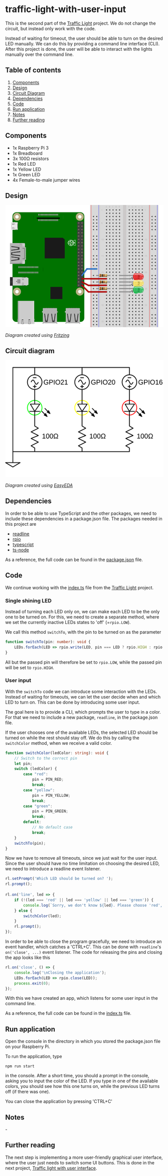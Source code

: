 # traffic-light-with-user-input
This is the second part of the [Traffic Light](..) project.
We do not change the circuit, but instead only work with the code.

Instead of waiting for timeout, the user should be able to turn on the desired LED manually.
We can do this by providing a command line interface (CLI).
After this project is done, the user will be able to interact with the lights manually over the command line.

## Table of contents
1. [Components](#components)
2. [Design](#design)
3. [Circuit Diagram](#circuit-diagram)
4. [Dependencies](#dependencies)
5. [Code](#code)
6. [Run application](#run-application)
7. [Notes](#notes)
8. [Further reading](#further-reading)

## Components
- 1x Raspberry Pi 3
- 1x Breadboard
- 3x 100&Omega; resistors
- 1x Red LED
- 1x Yellow LED
- 1x Green LED
- 4x Female-to-male jumper wires

## Design
![Fritzing diagram of the traffic light example](./images/traffic-light.design.svg)

*Diagram created using [Fritzing](https://fritzing.org/home/)*

## Circuit diagram

![Circuit diagram of the traffic light example](./images/traffic-light.circuit.svg)

*Diagram created using [EasyEDA](https://easyeda.com/)*

## Dependencies
In order to be able to use TypeScript and the other packages, we need to include these dependencies in a package.json file.
The packages needed in this project are

- [readline](https://www.npmjs.com/package/readline)
- [rpio](https://www.npmjs.com/package/rpio)
- [typescript](https://www.npmjs.com/package/typescript)
- [ts-node](https://www.npmjs.com/package/ts-node)

As a reference, the full code can be found in the [package.json](./package.json) file.

## Code
We continue working with the [index.ts](../src/index.ts) file from the [Traffic Light](..) project.

### Single shining LED
Instead of turning each LED only on, we can make each LED to be the only one to be turned on.
For this, we need to create a separate method, where we set the currently inactive LEDs states to 'off' (=`rpio.LOW`).

We call this method `switchTo`, with the pin to be turned on as the parameter
```typescript
function switchTo(pin: number): void {
    LEDs.forEach(LED => rpio.write(LED, pin === LED ? rpio.HIGH : rpio.LOW));
}
```
All but the passed pin will therefore be set to `rpio.LOW`, while the passed pin will be set to `rpio.HIGH`.

### User input
With the `switchTo` code we can introduce some interaction with the LEDs.
Instead of waiting for timeouts, we can let the user decide when and which LED to turn on.
This can be done by introducing some user input.

The goal here is to provide a CLI, which prompts the user to type in a color.
For that we need to include a new package, `readline`, in the package.json file.

If the user chooses one of the available LEDs, the selected LED should be turned on while the rest should stay off.
We do this by calling the `switchColor` method, when we receive a valid color.
```typescript
function switchColor(ledColor: string): void {
    // Switch to the correct pin
    let pin;
    switch (ledColor) {
        case "red":
            pin = PIN_RED;
            break;
        case "yellow":
            pin = PIN_YELLOW;
            break;
        case "green":
            pin = PIN_GREEN;
            break;
        default:
            // No default case
            break;
    }
    switchTo(pin);
}
```

Now we have to remove all timeouts, since we just wait for the user input.
Since the user should have no time limitation on choosing the desired LED, we need to introduce a readline event listener.
```typescript
rl.setPrompt('Which LED should be turned on? ');
rl.prompt();

rl.on('line', led => {
    if (!(led === 'red' || led === 'yellow' || led === 'green')) {
        console.log(`Sorry, we don't know ${led}. Please choose 'red', 'yellow' or 'green'.`);
    } else {
        switchColor(led);
    }
    rl.prompt();
});

```

In order to be able to close the program gracefully, we need to introduce an event handler, which catches a 'CTRL+C'.
This can be done with `readline`'s `on('close', ...)` event listener.
The code for releasing the pins and closing the app looks like this

```typescript
rl.on('close', () => {
    console.log('\nClosing the application');
    LEDs.forEach(LED => rpio.close(LED));
    process.exit(0);
});
```
With this we have created an app, which listens for some user input in the command line.

As a reference, the full code can be found in the [index.ts](src/index.ts) file.

## Run application
Open the console in the directory in which you stored the package.json file on your Raspberry Pi.

To run the application, type
```shell script
npm run start
```
in the console.
After a short time, you should a prompt in the console, asking you to input the color of the LED.
If you type in one of the available colors, you should see how this one turns on, while the previous LED turns off 
(if there was one).

You can close the application by pressing 'CTRL+C'

## Notes
\-

## Further reading
The next step is implementing a more user-friendly graphical user interface, where the user just needs to 
switch some UI buttons.
This is done in the next project, [Traffic light with user interface](../traffic-light-ui).
